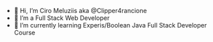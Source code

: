- 👋 Hi, I’m Ciro Meluziis aka @Clipper4rancione
- 👀 I’m a Full Stack Web Developer
- 🌱 I’m currently learning Experis/Boolean Java Full Stack Developer Course 


<!---
Clipper4rancione/Clipper4rancione is a ✨ special ✨ repository because its `README.md` (this file) appears on your GitHub profile.
You can click the Preview link to take a look at your changes.
--->
